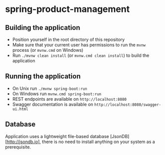 # spring-product-management

## Building the application

- Position yourself in the root directory of this repository
- Make sure that your current user has permissions to run the `mvnw` process (or `mvnw.cmd` on Windows)
- Run `./mvnw clean install` (or `mvnw.cmd clean install`) to build the application

## Running the application

- On Unix run `./mvnw spring-boot:run`
- On Windows run `mvnw.cmd spring-boot:run`
- REST endpoints are available on `http://localhost:8080`
- Swagger documentation is available on `http://localhost:8080/swagger-ui.html`

## Database

Application uses a lightweight file-based database [JsonDB][http://jsondb.io], there is no need to install anything on your system as a prerequisite.